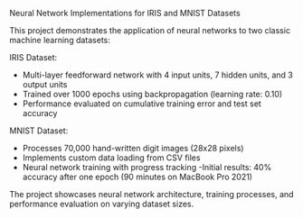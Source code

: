 Neural Network Implementations for IRIS and MNIST Datasets

This project demonstrates the application of neural networks to two classic machine learning datasets:

IRIS Dataset:
- Multi-layer feedforward network with 4 input units, 7 hidden units, and 3 output units
- Trained over 1000 epochs using backpropagation (learning rate: 0.10)
- Performance evaluated on cumulative training error and test set accuracy

MNIST Dataset:
- Processes 70,000 hand-written digit images (28x28 pixels)
- Implements custom data loading from CSV files
- Neural network training with progress tracking
 -Initial results: 40% accuracy after one epoch (90 minutes on MacBook Pro 2021)

The project showcases neural network architecture, training processes, and performance evaluation on varying dataset sizes.
